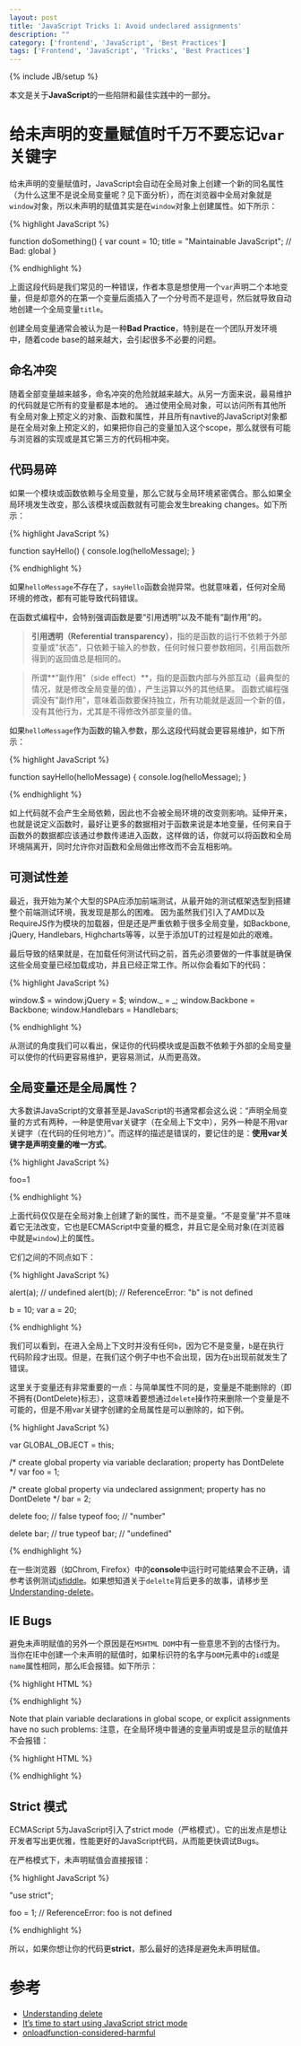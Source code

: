 ```yaml
---
layout: post
title: 'JavaScript Tricks 1: Avoid undeclared assignments'
description: ""
category: ['frontend', 'JavaScript', 'Best Practices']
tags: ['Frontend', 'JavaScript', 'Tricks', 'Best Practices']
---
```

{% include JB/setup %}

本文是关于**JavaScript**的一些陷阱和最佳实践中的一部分。

# 给未声明的变量赋值时千万不要忘记`var`关键字

给未声明的变量赋值时，JavaScript会自动在全局对象上创建一个新的同名属性（为什么这里不是说全局变量呢？见下面分析），而在浏览器中全局对象就是`window`对象，所以未声明的赋值其实是在`window`对象上创建属性。如下所示：

{% highlight JavaScript %}

function doSomething() { 
  var count = 10;
      title = "Maintainable JavaScript"; // Bad: global
}

{% endhighlight %}

上面这段代码是我们常见的一种错误，作者本意是想使用一个`var`声明二个本地变量，但是却意外的在第一个变量后面插入了一个分号而不是逗号，然后就导致自动地创建一个全局变量`title`。

创建全局变量通常会被认为是一种**Bad Practice**，特别是在一个团队开发环境中，随着code base的越来越大，会引起很多不必要的问题。

## 命名冲突

随着全部变量越来越多，命名冲突的危险就越来越大。从另一方面来说，最易维护的代码就是它所有的变量都是本地的。
通过使用全局对象，可以访问所有其他所有全局对象上预定义的对象、函数和属性，并且所有navtive的JavaScript对象都是在全局对象上预定义的，如果把你自己的变量加入这个scope，那么就很有可能与浏览器的实现或是其它第三方的代码相冲突。

## 代码易碎

如果一个模块或函数依赖与全局变量，那么它就与全局环境紧密偶合。那么如果全局环境发生改变，那么该模块或函数就有可能会发生breaking changes。如下所示：

{% highlight JavaScript %}

function sayHello() {
  console.log(helloMessage);
}

{% endhighlight %}

如果`helloMessage`不存在了，`sayHello`函数会抛异常。也就意味着，任何对全局环境的修改，都有可能导致代码错误。

在函数式编程中，会特别强调函数是要“引用透明”以及不能有“副作用”的。

>**引用透明（Referential transparency）**，指的是函数的运行不依赖于外部变量或"状态"，只依赖于输入的参数，任何时候只要参数相同，引用函数所得到的返回值总是相同的。

>所谓**"副作用"（side effect）**，指的是函数内部与外部互动（最典型的情况，就是修改全局变量的值），产生运算以外的其他结果。
函数式编程强调没有"副作用"，意味着函数要保持独立，所有功能就是返回一个新的值，没有其他行为，尤其是不得修改外部变量的值。

如果`helloMessage`作为函数的输入参数，那么这段代码就会更容易维护，如下所示：

{% highlight JavaScript %}

function sayHello(helloMessage) {
  console.log(helloMessage);
}

{% endhighlight %}

如上代码就不会产生全局依赖，因此也不会被全局环境的改变则影响。延伸开来，也就是说定义函数时，最好让更多的数据相对于函数来说是本地变量，任何来自于函数外的数据都应该通过参数传递进入函数，这样做的话，你就可以将函数和全局环境隔离开，同时允许你对函数和全局做出修改而不会互相影响。

## 可测试性差

最近，我开始为某个大型的SPA应添加前端测试，从最开始的测试框架选型到搭建整个前端测试环境，我发现是那么的困难。
因为虽然我们引入了AMD以及RequireJS作为模块的加载器，但是还是严重依赖于很多全局变量，如Backbone, jQuery, Handlebars, Highcharts等等，以至于添加UT的过程是如此的艰难。

最后导致的结果就是，在加载任何测试代码之前，首先必须要做的一件事就是确保这些全局变量已经加载成功，并且已经正常工作。所以你会看如下的代码：

{% highlight JavaScript %}

window.$ = window.jQuery = $;
window._ = _;
window.Backbone = Backbone;
window.Handlebars = Handlebars;

{% endhighlight %}

从测试的角度我们可以看出，保证你的代码模块或是函数不依赖于外部的全局变量可以使你的代码更容易维护，更容易测试，从而更高效。

## 全局变量还是全局属性？

大多数讲JavaScript的文章甚至是JavaScript的书通常都会这么说：“声明全局变量的方式有两种，一种是使用var关键字（在全局上下文中），另外一种是不用var关键字（在代码的任何地方）”。而这样的描述是错误的，要记住的是：**使用var关键字是声明变量的唯一方式**。

{% highlight JavaScript %}

foo=1

{% endhighlight %} 

上面代码仅仅是在全局对象上创建了新的属性，而不是变量。“不是变量”并不意味着它无法改变，它也是ECMAScript中变量的概念，并且它是全局对象(在浏览器中就是`window`)上的属性。

它们之间的不同点如下：

{% highlight JavaScript %}

alert(a); // undefined 
alert(b); // ReferenceError: "b" is not defined 

b = 10;
var a = 20;

{% endhighlight %}

我们可以看到，在进入全局上下文时并没有任何`b`，因为它不是变量，`b`是在执行代码阶段才出现。但是，在我们这个例子中也不会出现，因为在`b`出现前就发生了错误。

这里关于变量还有非常重要的一点：与简单属性不同的是，变量是不能删除的（即不拥有{DontDelete}标志），这意味着要想通过`delete`操作符来删除一个变量是不可能的，但是不用var关键字创建的全局属性是可以删除的，如下例。

{% highlight JavaScript %}

var GLOBAL_OBJECT = this; 

/* create global property via variable declaration; property has DontDelete */ 
var foo = 1; 

/* create global property via undeclared assignment; property has no DontDelete */ 
bar = 2; 

delete foo; // false 
typeof foo; // "number" 

delete bar; // true 
typeof bar; // "undefined"

{% endhighlight %}

在一些浏览器（如Chrom, Firefox）中的**console**中运行时可能结果会不正确，请参考该例测试[jsfiddle](http://jsfiddle.net/wn5e3u22/)。如果想知道关于`delelte`背后更多的故事，请移步至[Understanding-delete](http://perfectionkills.com/understanding-delete/)。

## IE Bugs

避免未声明赋值的另外一个原因是在`MSHTML DOM`中有一些意思不到的古怪行为。当你在IE中创建一个未声明的赋值时，如果标识符的名字与`DOM`元素中的`id`或是`name`属性相同，那么IE会报错。如下所示：

{% highlight HTML %}

<p id="foo"></p>
<form name="bar" action=""><p></p></form>

<script type="text/javascript">
  try {
    foo = 1;
  }
  catch(e) {
    document.write(e); // TypeError: Object doesn't support this property or method
  }
  try {
    bar = 1;
  }
  catch(e) {
    document.write(e); // ReferenceError: Illegal assignment
  }
</script>

{% endhighlight %}

Note that plain variable declarations in global scope, or explicit assignments have no such problems:
注意，在全局环境中普通的变量声明或是显示的赋值并不会报错：

{% highlight HTML %}

<p id="foo"></p>
<form name="bar" action=""><p></p></form>

<script type="text/javascript">
  var foo = 1; // declares (and initializes) global `foo` variable
  window.foo = 1; // assigns to a "foo" property of `window` object
  this.foo = 1; // assigns to a "foo" property of Global Object
</script>

{% endhighlight %}

## Strict 模式

ECMAScript 5为JavaScript引入了strict mode（严格模式）。它的出发点是想让开发者写出更优雅，性能更好的JavaScript代码，从而能更快调试Bugs。

在严格模式下，未声明赋值会直接报错：

{% highlight JavaScript %}

"use strict";

foo = 1; // ReferenceError: foo is not defined

{% endhighlight %}

所以，如果你想让你的代码更**strict**，那么最好的选择是避免未声明赋值。


# 参考

* [Understanding delete](http://perfectionkills.com/understanding-delete/)
* [It’s time to start using JavaScript strict mode](http://www.nczonline.net/blog/2012/03/13/its-time-to-start-using-javascript-strict-mode/)
* [onloadfunction-considered-harmful](http://perfectionkills.com/onloadfunction-considered-harmful)